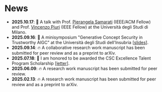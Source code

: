 # News

<div class="scrollable">
  <ul>
  <li><strong>2025.10.17</strong>: 📅 A talk with Prof. <a href="https://samarati.di.unimi.it/">Pierangela Samarati</a> (IEEE/ACM Fellow) and Prof. <a href="https://piuri.di.unimi.it/">Vincenzo Piuri</a> (IEEE Fellow) at the Università degli Studi di Milano. </li>
    <li><strong>2025.09.16</strong>: 📅 A minisymposium "Generative Concept Security in Trustworthy AIGC" at the Università degli Studi dell'Insubria [<a href="https://xukun12138.github.io/pdf/Concept.pdf">slides</a>]. </li>
     <li><strong>2025.09.14</strong>: 🔥 A collaborative research work manuscript has been submitted for peer review and as a preprint to arXiv. </li>
     <li><strong>2025.07.18</strong>: 🎉 I am honored to be awarded the CSC Excellence Talent Program Scholarship [<a href="https://xukun12138.github.io/pdf/CongratulatoryLetter.pdf">letter</a>]. </li>
     <li><strong>2025.06.09</strong>: 🔥 A research work manuscript has been submitted for peer review. </li>
     <li><strong>2025.02.13</strong>: 🔥 A research work manuscript has been submitted for peer review and as a preprint to arXiv. </li>


    
  </ul>
</div>


